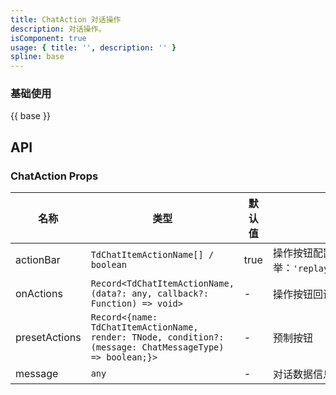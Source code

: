 ```yaml
---
title: ChatAction 对话操作
description: 对话操作。
isComponent: true
usage: { title: '', description: '' }
spline: base
---
```


### 基础使用

{{ base }}


## API

### ChatAction Props

名称 | 类型 | 默认值 | 说明 | 必传
-- | -- | -- | -- | --
actionBar | `TdChatItemActionName[] / boolean` | true | 操作按钮配置项，可配置操作按钮选项和顺序。TDChatItemActionName枚举：`'replay'/'copy'/'good'/'bad'/'goodActived'/'badActived'/'share'` | N
onActions | `Record<TdChatItemActionName, (data?: any, callback?: Function) => void>` | - | 操作按钮回调函数 | N
presetActions | `Record<{name: TdChatItemActionName, render: TNode, condition?: (message: ChatMessageType) => boolean;}>` | - | 预制按钮 | N
message | `any` | - | 对话数据信息 | N

